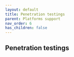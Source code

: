 ```yaml
---
layout: default
title: Penetration testings
parent: Platforms support
nav_order: 6
has_children: false
---
```


## Penetration testings
